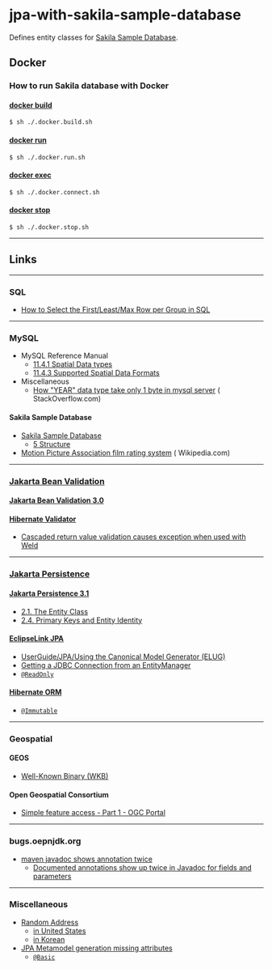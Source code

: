 # jpa-with-sakila-sample-database

Defines entity classes for [Sakila Sample Database](https://dev.mysql.com/doc/sakila/en/).

## Docker

### How to run Sakila database with Docker

#### [docker build](https://docs.docker.com/engine/reference/commandline/build/)

```shell
$ sh ./.docker.build.sh
```

#### [docker run](https://docs.docker.com/engine/reference/commandline/run/)

```shell
$ sh ./.docker.run.sh
```

#### [docker exec](https://docs.docker.com/engine/reference/commandline/exec/)

```shell
$ sh ./.docker.connect.sh
```

#### [docker stop](https://docs.docker.com/engine/reference/commandline/stop/)

```shell
$ sh ./.docker.stop.sh
```

----

## Links

----

### SQL

* [How to Select the First/Least/Max Row per Group in SQL](https://www.xaprb.com/blog/2006/12/07/how-to-select-the-firstleastmax-row-per-group-in-sql/)

----

### MySQL

* MySQL Reference Manual
    * [11.4.1 Spatial Data types](https://dev.mysql.com/doc/refman/8.0/en/spatial-type-overview.html)
    * [11.4.3 Supported Spatial Data Formats](https://dev.mysql.com/doc/refman/8.0/en/gis-data-formats.html)
* Miscellaneous
    * [How "YEAR" data type take only 1 byte in mysql server](https://stackoverflow.com/q/23074989/330457) (
      StackOverflow.com)

#### Sakila Sample Database

* [Sakila Sample Database](https://dev.mysql.com/doc/sakila/en/)
    * [5 Structure](https://dev.mysql.com/doc/sakila/en/sakila-structure.html)
* [Motion Picture Association film rating system](https://en.wikipedia.org/wiki/Motion_Picture_Association_film_rating_system) (
  Wikipedia.com)

----

### [Jakarta Bean Validation](https://beanvalidation.org/)

#### [Jakarta Bean Validation 3.0](https://beanvalidation.org/3.0/)

#### [Hibernate Validator](https://hibernate.org/validator/)

* [Cascaded return value validation causes exception when used with Weld](https://hibernate.atlassian.net/browse/HV-770)

----

### [Jakarta Persistence](https://jakarta.ee/specifications/persistence/)

#### [Jakarta Persistence 3.1](https://jakarta.ee/specifications/persistence/3.1/)

* [2.1. The Entity Class](https://jakarta.ee/specifications/persistence/3.1/jakarta-persistence-spec-3.1.html#a18)
* [2.4. Primary Keys and Entity Identity](https://jakarta.ee/specifications/persistence/3.1/jakarta-persistence-spec-3.1.html#a132)

#### [EclipseLink JPA](https://www.eclipse.org/eclipselink/#jpa)

* [UserGuide/JPA/Using the Canonical Model Generator (ELUG)](https://wiki.eclipse.org/UserGuide/JPA/Using_the_Canonical_Model_Generator_(ELUG))
* [Getting a JDBC Connection from an EntityManager](https://wiki.eclipse.org/EclipseLink/Examples/JPA/EMAPI#Getting_a_JDBC_Connection_from_an_EntityManager)
* [`@ReadOnly`](https://javadoc.io/doc/org.eclipse.persistence/eclipselink/latest/eclipselink/org/eclipse/persistence/annotations/ReadOnly.html)

#### [Hibernate ORM](https://hibernate.org/orm/)

* [`@Immutable`](https://javadoc.io/doc/org.hibernate/hibernate-core/5.6.15.Final/org/hibernate/annotations/Immutable.html)

----

### Geospatial

#### GEOS

* [Well-Known Binary (WKB)](https://libgeos.org/specifications/wkb/#standard-wkb)

#### Open Geospatial Consortium

* [Simple feature access - Part 1 - OGC Portal](https://portal.ogc.org/files/?artifact_id=25355)

----

### bugs.oepnjdk.org

* [maven javadoc shows annotation twice](https://stackoverflow.com/q/64045629/330457)
    * [Documented annotations show up twice in Javadoc for fields and parameters](https://bugs.openjdk.org/browse/JDK-8175533)

----

### Miscellaneous

* [Random Address](https://www.bestrandoms.com/random-address)
    * [in United States](https://www.bestrandoms.com/random-address-in-us)
    * [in Korean](https://www.bestrandoms.com/random-address-in-ko)
* [JPA Metamodel generation missing attributes](https://stackoverflow.com/q/27333779/330457)
    * [`@Basic`](https://stackoverflow.com/a/41720695/330457)
